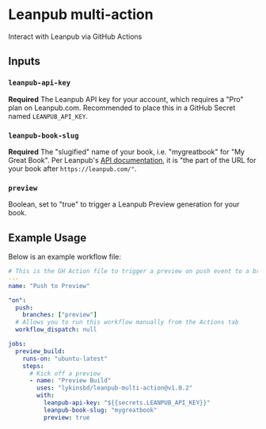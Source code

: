 # Leanpub multi-action

Interact with Leanpub via GitHub Actions

## Inputs

### `leanpub-api-key`

**Required** The Leanpub API key for your account, which requires a "Pro" plan on Leanpub.com.
Recommended to place this in a GitHub Secret named `LEANPUB_API_KEY`.

### `leanpub-book-slug`

**Required** The "slugified" name of your book, i.e. "mygreatbook" for "My Great Book".
Per Leanpub's [API documentation](https://leanpub.com/help/api), it is "the part of the URL for your book after `https://leanpub.com/"`.

### `preview`

Boolean, set to "true" to trigger a Leanpub Preview generation for your book.

## Example Usage

Below is an example workflow file:

```YAML
# This is the GH Action file to trigger a preview on push event to a branch named "Preview"
---
name: "Push to Preview"

"on":
  push:
    branches: ["preview"]
  # Allows you to run this workflow manually from the Actions tab
  workflow_dispatch: null

jobs:
  preview_build:
    runs-on: "ubuntu-latest"
    steps:
      # Kick off a preview
      - name: "Preview Build"
        uses: "lykinsbd/leanpub-multi-action@v1.0.2"
        with:
          leanpub-api-key: "${{secrets.LEANPUB_API_KEY}}"
          leanpub-book-slug: "mygreatbook"
          preview: true

```
